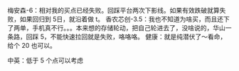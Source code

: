 梅安森-6：相对我的买点已经失败。回踩平台两次下影线。如果有效跌破就算失败，如果回归到 5日，就沿着做 t。
香农芯创-3.5：我也不知道为啥买，而且还下了两单，手机真不行。。。本来想的存储轮动，把自己轮进去了，没啥说的，华山一条路，回踩 5，不能快速拉回就是失败，咯咯咯。
健康：就是纯潜伏了～看命，给个 20 也可以。

中英：低于 5 个点可以考虑